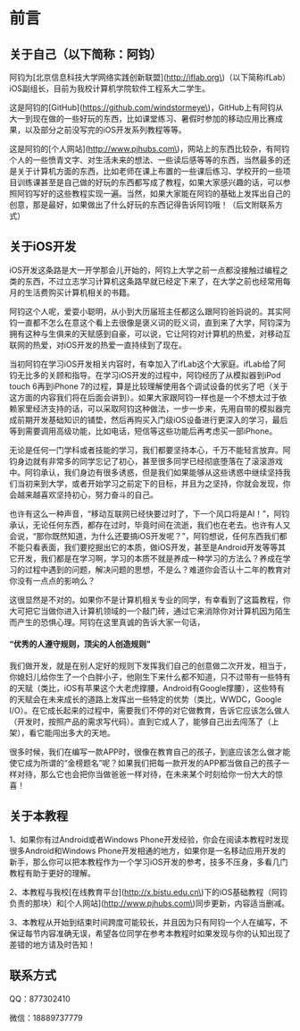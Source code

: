# 前言

## 关于自己（以下简称：阿钧）

阿钧为\[北京信息科技大学网络实践创新联盟\]\(http://iflab.org\)（以下简称ifLab）iOS副组长，目前为我校计算机学院软件工程系大二学生。



这是阿钧的\[GitHub\]\(https://github.com/windstormeye\)，GitHub上有阿钧从大一到现在做的一些好玩的东西，比如课堂练习、暑假时参加的移动应用比赛成果，以及部分之前没写完的iOS开发系列教程等等。



这是阿钧的\[个人网站\]\(http://www.pjhubs.com\)，网站上的东西比较杂，有阿钧个人的一些愤青文字、对生活未来的想法、一些读后感等等的东西，当然最多的还是关于计算机方面的东西，比如老师在课上布置的一些课后练习、学校开的一些项目训练课甚至是自己做的好玩的东西都写成了教程，如果大家感兴趣的话，可以参照阿钧写好的这些教程实现一遍。当然，如果大家能在阿钧的基础上发挥出自己的创意，那是最好，如果做出了什么好玩的东西记得告诉阿钧哦！（后文附联系方式）

## 关于iOS开发

iOS开发这条路是大一开学那会儿开始的，阿钧上大学之前一点都没接触过编程之类的东西，不过立志学习计算机这条路早就已经定下来了，在大学之前也经常用每月的生活费购买计算机相关的书籍。



阿钧这个人呢，爱耍小聪明，从小到大历届班主任都这么跟阿钧爸妈说的。其实阿钧一直都不怎么在意这个看上去很像是褒义词的贬义词，直到来了大学，阿钧深为拥有这种与生俱来的天赋感到自豪，可以说，它让阿钧对计算机的热爱，对移动互联网的热爱，对iOS开发的热爱一直持续到了现在。



当初阿钧在学习iOS开发相关内容时，有幸加入了ifLab这个大家庭。ifLab给了阿钧无比多的关顾和指导。在学习iOS开发的过程中，阿钧经历了从模拟器到iPod touch 6再到iPhone 7的过程，算是比较理解使用各个调试设备的优劣了吧（关于这方面的内容我们将在后面会讲到）。如果大家跟阿钧一样也是一个不想太过于依赖家里经济支持的话，可以采取阿钧这种做法，一步一步来，先用自带的模拟器完成前期开发基础知识的铺垫，然后再购买入门级iOS设备进行更深入的学习，最后等到需要调用高级功能，比如电话，短信等这些功能后再考虑买一部iPhone。



无论是任何一门学科或者技能的学习，我们都要坚持本心，千万不能轻言放弃。阿钧身边就有非常多的同学忘记了初心，甚至很多同学已经彻底堕落在了滚滚游戏中。阿钧承认，我们身边有很多诱惑，但是我们如果能够从这些诱惑中继续坚持我们当初来到大学，或者开始学习之前定下的目标，并且为之坚持，你就会发现，你会越来越喜欢坚持初心，努力奋斗的自己。



也许有这么一种声音，“移动互联网已经快要过时了，下一个风口将是AI！”，阿钧承认，无论任何东西，都存在过时，毕竟时间在流逝，我们也在老去。也许有人又会说，“那你既然知道，为什么还要搞iOS开发呢？”，阿钧想说，任何东西我们都不能只看表面，我们要挖掘出它的本质，做iOS开发，甚至是Android开发等等其它开发，我们都是在学习啊，学习的本质不就是养成一种学习的方法么？养成在学习的过程中遇到的问题，解决问题的思想，不是么？难道你会否认十二年的教育对你没有一点点的影响么？



这很显然是不对的。如果你不是计算机相关专业的同学，有幸看到了这篇教程，你大可把它当做你进入计算机领域的一个敲门砖，通过它来消除你对计算机因为陌生而产生的恐惧心理。阿钧在这里真诚的告诉大家一句话，

#### “优秀的人遵守规则，顶尖的人创造规则”

我们做开发，就是在别人定好的规则下发挥我们自己的创意做二次开发，相当于，你媳妇儿给你生了一个白胖小子，他刚生下来什么都不知道，只不过带有一些特有的天赋（类比，iOS有苹果这个大老虎撑腰，Android有Google撑腰），这些特有的天赋会在未来成长的道路上发挥出一些特定的优势（类比，WWDC，Google I/O）。在它成长起来的过程中，需要我们不停的对它做教育，告诉它应该怎么做人（开发时，按照产品的需求写代码）。直到它成人了，能够自己出去闯荡了（上架），看它能闯出多大的天地。



很多时候，我们在编写一款APP时，很像在教育自己的孩子，到底应该怎么做才能使它成为所谓的“金榜题名”呢？如果我们把每一款开发的APP都当做自己的孩子一样对待，那么它也会把你当做爸爸一样对待，在未来某个时刻给你一份大大的惊喜！

## 关于本教程

1、如果你有过Android或者Windows Phone开发经验，你会在阅读本教程时发现很多Android和Windows Phone开发相通的地方，如果你是一名移动应用开发的新手，那么你可以把本教程作为一个学习iOS开发的参考，技多不压身，多看几门教程有助于更好的理解。



2、本教程与我校\[在线教育平台\]\(http://x.bistu.edu.cn\)下的iOS基础教程（阿钧负责的那块）和\[个人网站\]\(http://www.pjhubs.com\)同步更新，内容适当删减。



3、本教程从开始到结束时间跨度可能较长，并且因为只有阿钧一个人在编写，不保证每节内容准确无误，希望各位同学在参考本教程时如果发现与你的认知出现了差错的地方请及时告知！

## 联系方式

QQ：877302410



微信：18889737779



